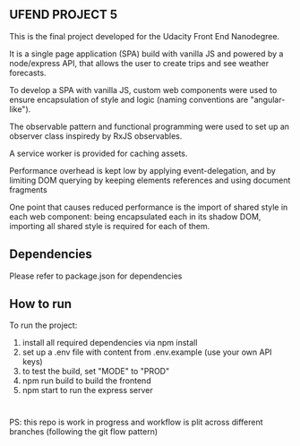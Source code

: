 ## UFEND PROJECT 5

This is the final project developed for the Udacity Front End Nanodegree.

It is a single page application (SPA) build with vanilla JS and powered by a node/express API, that allows the user to create trips and see weather forecasts.

To develop a SPA with vanilla JS, custom web components were used to ensure encapsulation of style and logic (naming conventions are "angular-like").

The observable pattern and functional programming were used to set up an observer class inspiredy by RxJS observables.

A service worker is provided for caching assets.

Performance overhead is kept low by applying event-delegation, and by limiting DOM querying by keeping elements references and using document fragments

One point that causes reduced performance is the import of shared style in each web component: being encapsulated each in its shadow DOM, importing all shared style is required for each of them.

## Dependencies
Please refer to package.json for dependencies

## How to run
To run the project:
1) install all required dependencies via npm install
2) set up a .env file with content from .env.example (use your own API keys)
3) to test the build, set "MODE" to "PROD"
4) npm run build to build the frontend
5) npm start to run the express server

#
PS: this repo is work in progress and workflow is plit across different branches (following the git flow pattern)
